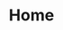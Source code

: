 ---
title: Home
layout: home
collection: projects
hero_cover: true
hero_img: assets/img/good-morning-simons-reduced.jpg
hero_title: Hi, I'm Charlie
hero_text: "Computer Science student at the University of Sheffield.<br>Open-source software developer.<br>Musician and composer."
hero_social: true
hero_social_github: https://github.com/charlielee
hero_social_linkedin: https://linkedin.com/in/charlesrjlee
hero_social_email: http://charlielee.uk/contact
---